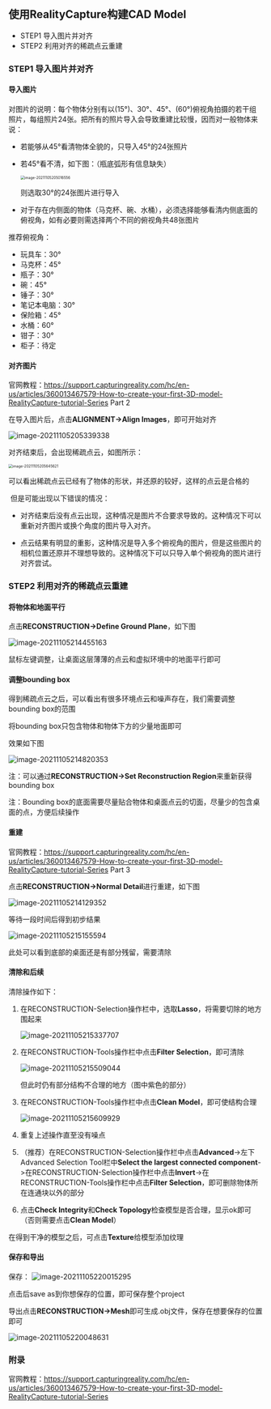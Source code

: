 ## 使用RealityCapture构建CAD Model

* STEP1 导入图片并对齐
* STEP2 利用对齐的稀疏点云重建

### STEP1 导入图片并对齐

#### 导入图片

对图片的说明：每个物体分别有以(15°)、30°、45°、(60°)俯视角拍摄的若干组照片，每组照片24张。把所有的照片导入会导致重建比较慢，因而对一般物体来说：

* 若能够从45°看清物体全貌的，只导入45°的24张照片
* 若45°看不清，如下图：（瓶底弧形有信息缺失）

  <img src="./tutorial_imgs/1.png" alt="image-20211105205016556" style="zoom:50%;" />

  则选取30°的24张图片进行导入

* 对于存在内侧面的物体（马克杯、碗、水桶），必须选择能够看清内侧底面的俯视角，如有必要则需选择两个不同的俯视角共48张图片

推荐俯视角：

* 玩具车：30°
* 马克杯：45°
* 瓶子：30°
* 碗：45°
* 锤子：30°
* 笔记本电脑：30°
* 保险箱：45°
* 水桶：60°
* 钳子：30°
* 柜子：待定

#### 对齐图片

官网教程：https://support.capturingreality.com/hc/en-us/articles/360013467579-How-to-create-your-first-3D-model-RealityCapture-tutorial-Series Part 2

在导入图片后，点击**ALIGNMENT->Align Images**，即可开始对齐

![image-20211105205339338](./tutorial_imgs/2.png)



对齐结束后，会出现稀疏点云，如图所示：

<img src="./tutorial_imgs/3.png" alt="image-20211105205645621" style="zoom:50%;" />

​	可以看出稀疏点云已经有了物体的形状，并还原的较好，这样的点云是合格的

​	但是可能出现以下错误的情况：

+ 对齐结束后没有点云出现，这种情况是图片不合要求导致的。这种情况下可以重新对齐图片或换个角度的图片导入对齐。

+ 点云结果有明显的重影，这种情况是导入多个俯视角的图片，但是这些图片的相机位置还原并不理想导致的。这种情况下可以只导入单个俯视角的图片进行对齐尝试。



### STEP2 利用对齐的稀疏点云重建

#### 将物体和地面平行

点击**RECONSTRUCTION->Define Ground Plane**，如下图

![image-20211105214455163](./tutorial_imgs/4.png)

鼠标左键调整，让桌面这层薄薄的点云和虚拟环境中的地面平行即可

#### 调整bounding box

得到稀疏点云之后，可以看出有很多环境点云和噪声存在，我们需要调整bounding box的范围

将bounding box只包含物体和物体下方的少量地面即可

效果如下图

![image-20211105214820353](./tutorial_imgs/5.png)

注：可以通过**RECONSTRUCTION->Set Reconstruction Region**来重新获得bounding box

注：Bounding box的底面需要尽量贴合物体和桌面点云的切面，尽量少的包含桌面的点，方便后续操作

#### 重建

官网教程：https://support.capturingreality.com/hc/en-us/articles/360013467579-How-to-create-your-first-3D-model-RealityCapture-tutorial-Series Part 3

点击**RECONSTRUCTION->Normal Detail**进行重建，如下图

![image-20211105214129352](./tutorial_imgs/6.png)

等待一段时间后得到初步结果

![image-20211105215155594](./tutorial_imgs/7.png)

此处可以看到底部的桌面还是有部分残留，需要清除

#### 清除和后续

清除操作如下：

1. 在RECONSTRUCTION-Selection操作栏中，选取**Lasso**，将需要切除的地方围起来

   ![image-20211105215337707](./tutorial_imgs/8.png)

2. 在RECONSTRUCTION-Tools操作栏中点击**Filter Selection**，即可清除

   ![image-20211105215509044](./tutorial_imgs/9.png)

   但此时仍有部分结构不合理的地方（图中紫色的部分）

3. 在RECONSTRUCTION-Tools操作栏中点击**Clean Model**，即可使结构合理

   ![image-20211105215609929](./tutorial_imgs/10.png)

4. 重复上述操作直至没有噪点

5. （推荐）在RECONSTRUCTION-Selection操作栏中点击**Advanced**->左下Advanced Selection Tool栏中**Select the largest connected component**->在RECONSTRUCTION-Selection操作栏中点击**Invert**->在RECONSTRUCTION-Tools操作栏中点击**Filter Selection**，即可删除物体所在连通块以外的部分

6. 点击**Check Integrity**和**Check Topology**检查模型是否合理，显示ok即可（否则需要点击**Clean Model**）



在得到干净的模型之后，可点击**Texture**给模型添加纹理

#### 保存和导出

保存：
![image-20211105220015295](./tutorial_imgs/11.png)

点击后save as到你想保存的位置，即可保存整个project

导出点击**RECONSTRUCTION->Mesh**即可生成.obj文件，保存在想要保存的位置即可

![image-20211105220048631](./tutorial_imgs/12.png)

### 附录

官网教程：https://support.capturingreality.com/hc/en-us/articles/360013467579-How-to-create-your-first-3D-model-RealityCapture-tutorial-Series